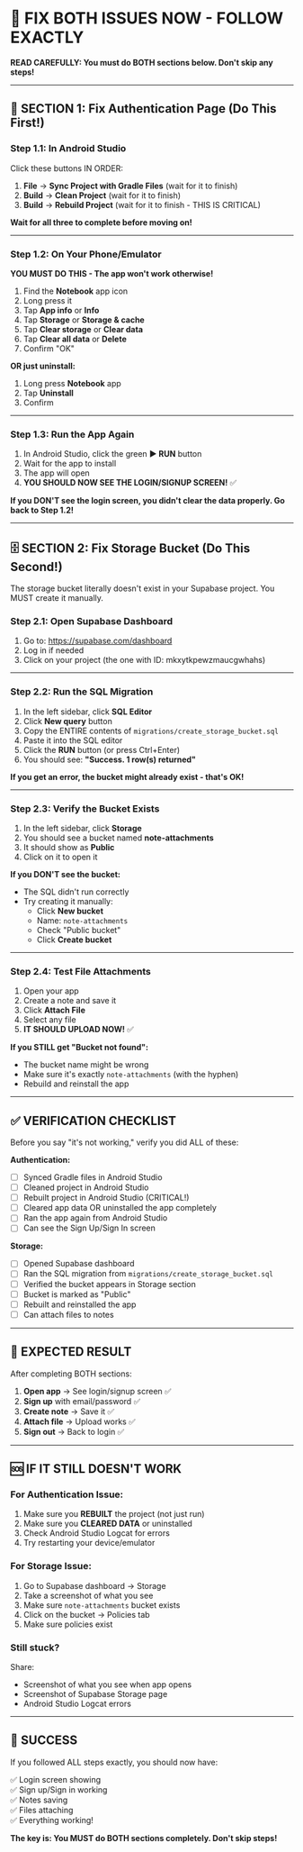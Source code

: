 # 🚨 FIX BOTH ISSUES NOW - FOLLOW EXACTLY

**READ CAREFULLY: You must do BOTH sections below. Don't skip any steps!**

---

## 🔧 SECTION 1: Fix Authentication Page (Do This First!)

### Step 1.1: In Android Studio

Click these buttons IN ORDER:

1. **File** → **Sync Project with Gradle Files** (wait for it to finish)
2. **Build** → **Clean Project** (wait for it to finish)
3. **Build** → **Rebuild Project** (wait for it to finish - THIS IS CRITICAL)

**Wait for all three to complete before moving on!**

---

### Step 1.2: On Your Phone/Emulator

**YOU MUST DO THIS - The app won't work otherwise!**

1. Find the **Notebook** app icon
2. Long press it
3. Tap **App info** or **Info**
4. Tap **Storage** or **Storage & cache**
5. Tap **Clear storage** or **Clear data**
6. Tap **Clear all data** or **Delete**
7. Confirm "OK"

**OR just uninstall:**
1. Long press **Notebook** app
2. Tap **Uninstall**
3. Confirm

---

### Step 1.3: Run the App Again

1. In Android Studio, click the green **▶ RUN** button
2. Wait for the app to install
3. The app will open
4. **YOU SHOULD NOW SEE THE LOGIN/SIGNUP SCREEN!** ✅

**If you DON'T see the login screen, you didn't clear the data properly. Go back to Step 1.2!**

---

## 🗄️ SECTION 2: Fix Storage Bucket (Do This Second!)

The storage bucket literally doesn't exist in your Supabase project. You MUST create it manually.

### Step 2.1: Open Supabase Dashboard

1. Go to: https://supabase.com/dashboard
2. Log in if needed
3. Click on your project (the one with ID: mkxytkpewzmaucgwhahs)

---

### Step 2.2: Run the SQL Migration

1. In the left sidebar, click **SQL Editor**
2. Click **New query** button
3. Copy the ENTIRE contents of `migrations/create_storage_bucket.sql`
4. Paste it into the SQL editor
5. Click the **RUN** button (or press Ctrl+Enter)
6. You should see: **"Success. 1 row(s) returned"**

**If you get an error, the bucket might already exist - that's OK!**

---

### Step 2.3: Verify the Bucket Exists

1. In the left sidebar, click **Storage**
2. You should see a bucket named **note-attachments**
3. It should show as **Public**
4. Click on it to open it

**If you DON'T see the bucket:**
- The SQL didn't run correctly
- Try creating it manually:
  - Click **New bucket**
  - Name: `note-attachments`
  - Check "Public bucket"
  - Click **Create bucket**

---

### Step 2.4: Test File Attachments

1. Open your app
2. Create a note and save it
3. Click **Attach File**
4. Select any file
5. **IT SHOULD UPLOAD NOW!** ✅

**If you STILL get "Bucket not found":**
- The bucket name might be wrong
- Make sure it's exactly `note-attachments` (with the hyphen)
- Rebuild and reinstall the app

---

## ✅ VERIFICATION CHECKLIST

Before you say "it's not working," verify you did ALL of these:

**Authentication:**
- [ ] Synced Gradle files in Android Studio
- [ ] Cleaned project in Android Studio
- [ ] Rebuilt project in Android Studio (CRITICAL!)
- [ ] Cleared app data OR uninstalled the app completely
- [ ] Ran the app again from Android Studio
- [ ] Can see the Sign Up/Sign In screen

**Storage:**
- [ ] Opened Supabase dashboard
- [ ] Ran the SQL migration from `migrations/create_storage_bucket.sql`
- [ ] Verified the bucket appears in Storage section
- [ ] Bucket is marked as "Public"
- [ ] Rebuilt and reinstalled the app
- [ ] Can attach files to notes

---

## 🎯 EXPECTED RESULT

After completing BOTH sections:

1. **Open app** → See login/signup screen ✅
2. **Sign up** with email/password ✅
3. **Create note** → Save it ✅
4. **Attach file** → Upload works ✅
5. **Sign out** → Back to login ✅

---

## 🆘 IF IT STILL DOESN'T WORK

### For Authentication Issue:
1. Make sure you **REBUILT** the project (not just run)
2. Make sure you **CLEARED DATA** or uninstalled
3. Check Android Studio Logcat for errors
4. Try restarting your device/emulator

### For Storage Issue:
1. Go to Supabase dashboard → Storage
2. Take a screenshot of what you see
3. Make sure `note-attachments` bucket exists
4. Click on the bucket → Policies tab
5. Make sure policies exist

### Still stuck?
Share:
- Screenshot of what you see when app opens
- Screenshot of Supabase Storage page
- Android Studio Logcat errors

---

## 🎉 SUCCESS

If you followed ALL steps exactly, you should now have:

✅ Login screen showing  
✅ Sign up/Sign in working  
✅ Notes saving  
✅ Files attaching  
✅ Everything working!

**The key is: You MUST do BOTH sections completely. Don't skip steps!**

